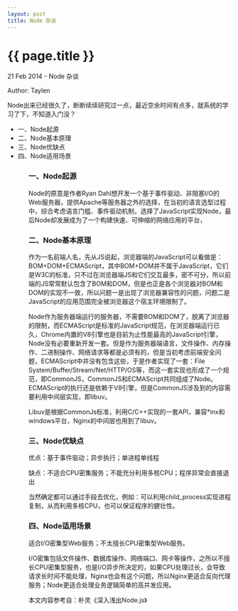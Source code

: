 ```yaml
---
layout: post
title: Node 杂谈
---
```


{{ page.title }}
=================

<p class="meta">21 Feb 2014 - Node 杂谈</p>
<p class="meta">Author: Taylen</p>

<p>Node出来已经很久了，断断续续研究过一点，最近空余时间有点多，就系统的学习了下，不知道入门没？</p>
<ul>
	<li>一、Node起源</li>
	<li>二、Node基本原理</li>
	<li>三、Node优缺点</li>
	<li>四、Node适用场景</li>
<ul>
<h3>一、Node起源</h3>
<p>Node的原意是作者Ryan Dahl想开发一个基于事件驱动、非阻塞I/O的Web服务器，提供Apache等服务器之外的选择，在当初的语言选型过程中，综合考虑语言门槛、事件驱动机制，选择了JavaScript实现Node，最后Node却发展成为了一个构建快速、可伸缩的网络应用的平台，</p>

<h3>二、Node基本原理</h3>
<p>作为一名前端人名，先从JS说起，浏览器端的JavaScript可以看做是：BOM+DOM+ECMAScript，其中BOM+DOM并不属于JavaScript，它们是W3C的标准，只不过在浏览器端JS和它们交互最多，密不可分，所以前端的JS常常默认包含了BOM和DOM，但是也正是各个浏览器对BOM和DOM的实现不一致，所以问题一是出现了浏览器兼容性的问题，问题二是JavaScript的应用范围完全被浏览器这个宿主环境限制了。</p>

<p>Node作为服务器端运行的服务器，不需要BOM和DOM了，脱离了浏览器的限制，而ECMAScript是标准的JavaScript规范，在浏览器端运行已久，Chrome内置的V8引擎也是目前为止性能最高的JavaScript引擎，Node没有必要重新开发一套。但是作为服务器端语言，文件操作、内存操作、二进制操作、网络请求等都是必须有的，但是当初考虑前端安全问题，ECMAScript中并没有包含这些，于是作者实现了一套：File System/Buffer/Stream/Net/HTTP/OS等，而这一套实现也形成了一个规范，即CommonJS，CommonJS和ECMAScript共同组成了Node。ECMAScript的执行还是依赖于V8引擎，但是CommonJS涉及到的内容需要利用中间层实现，即libuv。</p>

<p>Libuv是根据CommonJs标准，利用C/C++实现的一套API，兼容*inx和windows平台，Nginx的中间层也用到了libuv。</p>

<h3>三、Node优缺点</h3>
<p>优点：基于事件驱动；异步执行；单进程单线程</p>
<p>缺点：不适合CPU密集服务；不能充分利用多核CPU；程序异常会直接退出</p>
<p>当然确定都可以通过手段去优化，例如：可以利用child_process实现进程复制，从而利用多核CPU，也可以保证程序的健壮性。</p>

<h3>四、Node适用场景</h3>
<p>适合I/O密集型Web服务；不太擅长CPU密集型Web服务。</p>
<p>I/O密集包括文件操作、数据库操作、网络端口、网卡等操作，之所以不擅长CPU密集型服务，也是I/O异步所决定的，如果CPU处理过长，会导致请求长时间不能处理，Nginx也会有这个问题，所以Nginx更适合反向代理服务；Node更适合处理业务逻辑简单的高并发应用。</p>



本文内容参考自：朴灵《深入浅出Node.js》

